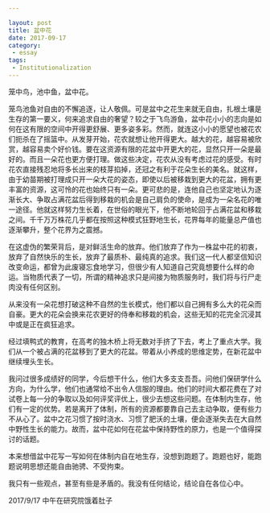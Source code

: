 ```yaml
---

layout: post
title: 盆中花
date: 2017-09-17
category:
 - essay
tags:
 - Institutionalization
---
```


笼中鸟，池中鱼，盆中花。

笼鸟池鱼对自由的不懈追逐，让人敬佩。可是盆中之花生来就无自由，扎根土壤是生存的第一要义，何来追求自由的奢望？较之于飞鸟游鱼，盆中花小小的志向是如何在这有限的空间中开得更舒展、更多姿多彩。然而，就连这小小的愿望也被花农们扼杀在了摇篮中。从发芽开始，花农就想让他开得更大。越大的花，越容易被欣赏，越容易卖个好价钱。要在这资源有限的花盆中开更大的花，显然只开一朵是最好的。而且一朵花也更方便打理。做这些决定，花农从没有考虑过花的感受。有时花农直接残忍地将多长出来的枝芽掐掉，还冠之有利于花朵生长的美名。就这样，由于幼苗期被打理成只开一朵大花的姿态，即使以后被移栽到更大的花盆，拥有更丰富的资源，这可怜的花也始终只有一朵。更可悲的是，连他自己也坚定地认为逐渐长大、争取占满花盆后得到移栽的机会是自己肩负的使命，是成为一朵名花的唯一途径。他就这样努力生长着，在世俗的眼光下，他不断地轮回于占满花盆和移栽之间。千千万万株花几乎都在按照这种模式狂野地生长，花界每年的能量总产值也逐渐攀升，整个花界为之震撼。

在这虚伪的繁荣背后，是对鲜活生命的放弃。他们放弃了作为一株盆中花的初衷，放弃了自然快乐的生长，放弃了最质朴、最纯真的追求。我们这一代人都坚信知识改变命运，都曾为此废寝忘食地学习，但很少有人知道自己究竟想要什么样的命运。当物质代表了一切，所谓的精神追求只是间接为物质服务时，我们将与行尸走肉没有任何区别。

从来没有一朵花想打破这种不自然的生长模式，他们都以自己拥有多么大的花朵而自豪。更大的花朵会换来花农更好的侍奉和移栽的机会，这些无知的花完全沉浸其中或是正在疯狂追求。

经过填鸭式的教育，在高考的独木桥上将无数对手挤了下去，考上了重点大学。我们从一个被占满的花盆移到了更大的花盆。带着从小养成的思维定势，在新花盆中继续埋头生长。

我问过很多成绩好的同学，今后想干什么，他们大多支支吾吾。问他们保研学什么方向，为什么学，他们也通常给不出令人信服的理由。他们的时间大都花费在了对试卷上每一分的争取以及如何评奖评优上，很少去想这些问题。在体制内生存，他们有一定的优势。若是离开了体制，所有的资源都要靠自己去主动争取，便有些力不从心了。盆中之花习惯了按时浇水、习惯了肥沃的土壤，便会逐渐失去在大自然中野性生长的能力。故而，盆中花如何在花盆中保持野性的原力，也是一个值得探讨的话题。

本来想借盆中花写一写如何在体制内自在地生存，没想到跑题了。跑题也好，能跑题说明思想还能自由驰骋、不受拘束。

我只有一些观点，甚至有些是矛盾的。我没有任何结论，结论自在各位心中。

2017/9/17 中午在研究院饿着肚子

